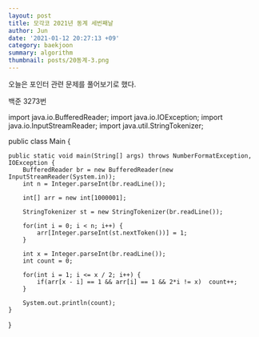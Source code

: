 ```yaml
---
layout: post
title: 모각코 2021년 동계 세번째날
author: Jun
date: '2021-01-12 20:27:13 +09'
category: baekjoon
summary: algorithm
thumbnail: posts/20동계-3.png
---
```


오늘은 포인터 관련 문제를 풀어보기로 했다. 

백준 3273번

import java.io.BufferedReader;
import java.io.IOException;
import java.io.InputStreamReader;
import java.util.StringTokenizer;

public class Main {

	public static void main(String[] args) throws NumberFormatException, IOException {
		BufferedReader br = new BufferedReader(new InputStreamReader(System.in));
		int n = Integer.parseInt(br.readLine());
		
		int[] arr = new int[1000001];
		
		StringTokenizer st = new StringTokenizer(br.readLine());
		
		for(int i = 0; i < n; i++) {
			arr[Integer.parseInt(st.nextToken())] = 1;
		}
		
		int x = Integer.parseInt(br.readLine());
		int count = 0;
		
		for(int i = 1; i <= x / 2; i++) {
			if(arr[x - i] == 1 && arr[i] == 1 && 2*i != x)	count++;
		}
		
		System.out.println(count);
	}

}
